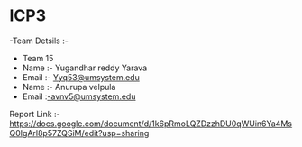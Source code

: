 # ICP3
-Team Detsils :- 
- Team 15
- Name :- Yugandhar reddy Yarava
- Email :- Yyq53@umsystem.edu
- Name :- Anurupa velpula
- Email :-avnv5@umsystem.edu

Report Link :- https://docs.google.com/document/d/1k6pRmoLQZDzzhDU0qWUin6Ya4MsQ0IgArl8p57ZQSiM/edit?usp=sharing
